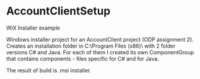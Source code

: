 AccountClientSetup
==================

WiX Installer example

Windows installer project for an AccountClient project (ODP assignment 2). 
Creates an installation folder in C:\Program Files (x86)\ with 2 folder versions C# and Java.
For each of them I created its own ComponentGroup that contains components - files specific for C# and for Java.

The result of build is .msi installer.
